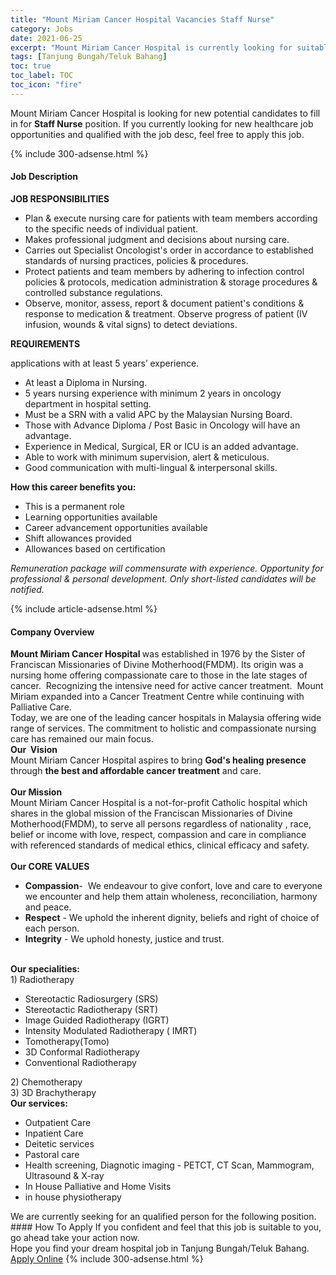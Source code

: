 ```yaml
---
title: "Mount Miriam Cancer Hospital Vacancies Staff Nurse" 
category: Jobs 
date: 2021-06-25 
excerpt: "Mount Miriam Cancer Hospital is currently looking for suitable person to fill in the Staff Nurse which positioned at Tanjung Bungah/Teluk Bahang" 
tags: [Tanjung Bungah/Teluk Bahang] 
toc: true 
toc_label: TOC 
toc_icon: "fire" 
--- 
```


<p>Mount Miriam Cancer Hospital is looking for new potential candidates to fill in for <b>Staff Nurse</b> position. If you currently looking for new healthcare job opportunities and qualified with the job desc, feel free to apply this job.
</p>{% include 300-adsense.html %} 
<div><div><h4>Job Description</h4></div><div><div><span><div><p><strong>JOB RESPONSIBILITIES</strong></p><ul><li>Plan &amp; execute nursing care for patients with team members according to the specific needs of individual patient.</li><li>Makes professional judgment and decisions about nursing care.</li><li>Carries out Specialist Oncologist's order in accordance to established standards of nursing practices, policies &amp; procedures.</li><li>Protect patients and team members by adhering to infection control policies &amp; protocols, medication administration &amp; storage procedures &amp; controlled substance regulations.</li><li>Observe, monitor, assess, report &amp; document patient's conditions &amp; response to medication &amp; treatment. Observe progress of patient (IV infusion, wounds &amp; vital signs) to detect deviations.</li></ul><p><strong>REQUIREMENTS</strong></p><p>applications with at least 5 years&#8217; experience.</p><ul><li>At least a Diploma in Nursing.</li><li>5 years nursing experience with minimum 2 years in oncology department in hospital setting.</li><li>Must be a SRN with a valid APC by the Malaysian Nursing Board.</li><li>Those with Advance Diploma / Post Basic in Oncology will have an advantage.</li><li>Experience in Medical, Surgical, ER or ICU is an added advantage.&#160;</li><li>Able to work with minimum supervision, alert &amp; meticulous.</li><li>Good communication with multi-lingual &amp; interpersonal skills.</li></ul><p><strong>How this career benefits you:</strong></p><ul><li>This is a permanent role</li><li>Learning opportunities available</li><li>Career advancement opportunities available</li><li>Shift allowances provided</li><li>Allowances based on certification</li></ul><p><em>Remuneration package will commensurate with experience. Opportunity for professional &amp; personal development. Only short-listed candidates will be notified.</em></p></div></span></div></div></div> 
{% include article-adsense.html %} 
<div><div><h4>Company Overview</h4></div><div><div><span><div><div><strong>Mount Miriam Cancer Hospital </strong>was established in 1976 by the Sister of Franciscan Missionaries of Divine Motherhood(FMDM). Its origin was a nursing home offering compassionate care to those in the late stages of cancer.&#160; Recognizing the intensive need for active cancer treatment.&#160; Mount Miriam expanded into a Cancer Treatment Centre while continuing with Palliative Care.</div>
<div>Today, we are one of the leading cancer hospitals in Malaysia offering wide range of services. The commitment to holistic and compassionate nursing care has remained our main focus.</div>
<div><strong>Our&#160; Vision </strong></div>
<div>Mount Miriam Cancer Hospital aspires to bring <strong>God's healing presence </strong>through <strong>the best and&#160;affordable cancer treatment</strong> and care.</div>
<div><br>
<strong>Our Mission </strong></div>
<div>Mount Miriam Cancer Hospital is a not-for-profit Catholic hospital which shares in the global mission of the Franciscan Missionaries of Divine Motherhood(FMDM), to serve all persons regardless of nationality , race, belief or income with love, respect, compassion and care in compliance with referenced standards of medical ethics, clinical efficacy and safety.</div>
<div><br>
<strong>Our CORE VALUES</strong></div>
<ul>
<li><strong>Compassion</strong>-&#160; We endeavour to give confort, love and care to everyone we encounter and help them attain wholeness, reconciliation, harmony and peace.</li>
<li><strong>Respect</strong> - We uphold the inherent dignity, beliefs and right of choice of each person.</li>
<li><strong>Integrity</strong> - We uphold honesty, justice and trust.<br>
	&#160;</li>
</ul>
<div>
<div><strong>Our specialities:</strong></div>
<div>1) Radiotherapy</div>
<ul>
<li>Stereotactic Radiosurgery (SRS)</li>
<li>Stereotactic Radiotherapy (SRT)</li>
<li>Image Guided Radiotherapy (IGRT)</li>
<li>Intensity Modulated Radiotherapy ( IMRT)</li>
<li>Tomotherapy(Tomo)</li>
<li>3D Conformal Radiotherapy</li>
<li>Conventional Radiotherapy</li>
</ul>
<div>2) Chemotherapy</div>
<div>3) 3D Brachytherapy</div>
<div><strong>Our services:</strong></div>
<ul>
<li>Outpatient Care</li>
<li>Inpatient Care</li>
<li>Deitetic services</li>
<li>Pastoral care</li>
<li>Health screening, Diagnotic imaging - PETCT, CT Scan, Mammogram, Ultrasound &amp; X-ray</li>
<li>In House Palliative and Home Visits</li>
<li>in house physiotherapy</li>
</ul>
<div>We are currently seeking for an qualified person for the following position.</div>
</div></div></span></div></div></div> 
#### How To Apply 
If you confident and feel that this job is suitable to you, go ahead take your action now. <br/> 
Hope you find your dream hospital job in Tanjung Bungah/Teluk Bahang. <br/> 
<a href="https://www.jobstreet.com.my/en/job/staff-nurse-4576758?jobId=jobstreet-my-job-4576758" class="btn btn--warning" target="_blank" rel="nofollow noopenner">Apply Online</a> 
{% include 300-adsense.html %} 